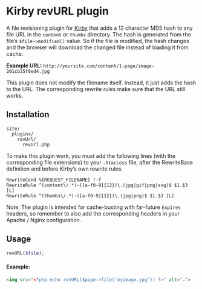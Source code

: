 # Kirby revURL plugin

A file revisioning plugin for [Kirby](https://github.com/getkirby/starterkit) that adds a 12 character MD5 hash to any file URL in the `content` or `thumbs` directory. The hash is generated from the file’s `$file->modified()` value. So if the file is modified, the hash changes and the browser will download the changed file instead of loading it from cache.

**Example URL:** `http://yoursite.com/content/1-page/image-201cb25f0ed4.jpg`

This plugin does not modify the filename itself. Instead, it just adds the hash to the URL. The corresponding rewrite rules make sure that the URL still works.

## Installation
```
site/
  plugins/
    revUrl/
      revUrl.php
```

To make this plugin work, you must add the following lines (with the corresponding file extensions) to your `.htaccess` file, after the RewriteBase definition and before Kirby’s own rewrite rules.

```apacheConf
RewriteCond %{REQUEST_FILENAME} !-f
RewriteRule ^(content\/.*)-([a-f0-9]{12})\.(jpg|gif|png|svg)$ $1.$3 [L]
RewriteRule ^(thumbs\/.*)-([a-f0-9]{12})\.(jpg|png)$ $1.$3 [L]
```

Note: The plugin is intended for cache-busting with far-future `Expires` headers, so remember to also add the corresponding headers in your Apache / Nginx configuration.

## Usage
```php
revURL($file);
```

#### Example:
```html
<img src="<?php echo revURL($page->file('myimage.jpg')) ?>" alt="…">
```
